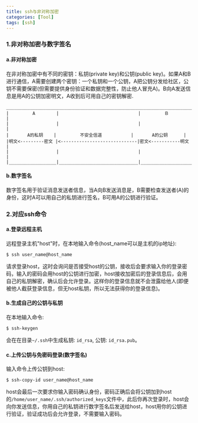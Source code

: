 ```yaml
---
title: ssh与非对称加密
categories: [Tool]
tags: [ssh]
---
```


### 1.非对称加密与数字签名

#### a.非对称加密

在非对称加密中有不同的密钥：私钥(private key)和公钥(public key)。如果A和B进行通信，A需要创建两个密钥：一个私钥和一个公钥，A把公钥分发给社区，公钥不需要保密(但需要提供身份验证和数据完整性，防止他人冒充A)。B向A发送信息是用A的公钥加密明文，A收到后可用自己的密钥解密.

    ________________________________________________________________________
    |         A        |                              |　　　    Ｂ        |
    |                  |                              |                    |
    |       A的私钥    |         不安全信道           |       A的公钥      |
    |明文<---------密文 |<-----------------------------|密文<-----------明文 |
    |                  |                              |                    |
    |__________________|______________________________|____________________|

#### b.数字签名

数字签名用于验证消息发送者信息，当A向B发送消息是，B需要检查发送者(A)的身份，这时A可以用自己的私钥进行签名，B可用A的公钥进行验证。

### 2.对应ssh命令

#### a.登录远程主机

远程登录主机"host"时，在本地输入命令(host_name可以是主机的ip地址):

    $ ssh user_name@host_name

请求登录host，这时会询问是否接受host的公钥，接收后会要求输入你的登录密码，输入的密码会用host的公钥进行加密，host接收加密后的登录信息后，会用自己的私钥解密，确认后会允许登录。这样你的登录信息就不会泄露给他人(即便被他人截获登录信息，但无host私钥，所以无法获得你的登录信息)。

#### b.生成自己的公钥与私钥

在本地输入命令:

    $ ssh-keygen

会在在目录`~/.ssh`中生成私钥: `id_rsa`,  公钥: `id_rsa.pub`。

#### c.上传公钥与免密码登录(数字签名)

输入命令上传公钥到host:

    $ ssh-copy-id user_name@host_name

host会最后一次要求你输入密码确认身份，密码正确后会将公钥加到host的`/home/user_name/.ssh/authorized_keys`文件中，此后你再次登录时，host会向你发送信息，你用自己的私钥进行数字签名后发送给host，host用你的公钥进行验证，验证成功后会允许登录，不需要输入密码。
